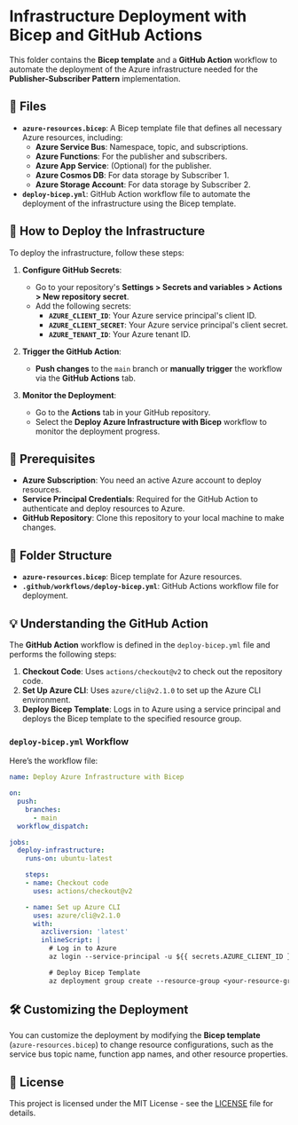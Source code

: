 # Infrastructure Deployment with Bicep and GitHub Actions

This folder contains the **Bicep template** and a **GitHub Action** workflow to automate the deployment of the Azure infrastructure needed for the **Publisher-Subscriber Pattern** implementation.

## 📑 Files

- **`azure-resources.bicep`**: A Bicep template file that defines all necessary Azure resources, including:
  - **Azure Service Bus**: Namespace, topic, and subscriptions.
  - **Azure Functions**: For the publisher and subscribers.
  - **Azure App Service**: (Optional) for the publisher.
  - **Azure Cosmos DB**: For data storage by Subscriber 1.
  - **Azure Storage Account**: For data storage by Subscriber 2.
- **`deploy-bicep.yml`**: GitHub Action workflow file to automate the deployment of the infrastructure using the Bicep template.

## 🚀 How to Deploy the Infrastructure

To deploy the infrastructure, follow these steps:

1. **Configure GitHub Secrets**:
   - Go to your repository's **Settings > Secrets and variables > Actions > New repository secret**.
   - Add the following secrets:
     - **`AZURE_CLIENT_ID`**: Your Azure service principal's client ID.
     - **`AZURE_CLIENT_SECRET`**: Your Azure service principal's client secret.
     - **`AZURE_TENANT_ID`**: Your Azure tenant ID.

2. **Trigger the GitHub Action**:
   - **Push changes** to the `main` branch or **manually trigger** the workflow via the **GitHub Actions** tab.

3. **Monitor the Deployment**:
   - Go to the **Actions** tab in your GitHub repository.
   - Select the **Deploy Azure Infrastructure with Bicep** workflow to monitor the deployment progress.

## 🔧 Prerequisites

- **Azure Subscription**: You need an active Azure account to deploy resources.
- **Service Principal Credentials**: Required for the GitHub Action to authenticate and deploy resources to Azure.
- **GitHub Repository**: Clone this repository to your local machine to make changes.

## 📂 Folder Structure

- **`azure-resources.bicep`**: Bicep template for Azure resources.
- **`.github/workflows/deploy-bicep.yml`**: GitHub Actions workflow file for deployment.

## 💡 Understanding the GitHub Action

The **GitHub Action** workflow is defined in the `deploy-bicep.yml` file and performs the following steps:

1. **Checkout Code**: Uses `actions/checkout@v2` to check out the repository code.
2. **Set Up Azure CLI**: Uses `azure/cli@v2.1.0` to set up the Azure CLI environment.
3. **Deploy Bicep Template**: Logs in to Azure using a service principal and deploys the Bicep template to the specified resource group.

### `deploy-bicep.yml` Workflow

Here’s the workflow file:

```yaml
name: Deploy Azure Infrastructure with Bicep

on:
  push:
    branches:
      - main
  workflow_dispatch:

jobs:
  deploy-infrastructure:
    runs-on: ubuntu-latest

    steps:
    - name: Checkout code
      uses: actions/checkout@v2

    - name: Set up Azure CLI
      uses: azure/cli@v2.1.0
      with:
        azcliversion: 'latest'
        inlineScript: |
          # Log in to Azure
          az login --service-principal -u ${{ secrets.AZURE_CLIENT_ID }} -p ${{ secrets.AZURE_CLIENT_SECRET }} --tenant ${{ secrets.AZURE_TENANT_ID }}

          # Deploy Bicep Template
          az deployment group create --resource-group <your-resource-group> --template-file infrastructure/azure-resources.bicep
```

## 🛠️ Customizing the Deployment

You can customize the deployment by modifying the **Bicep template** (`azure-resources.bicep`) to change resource configurations, such as the service bus topic name, function app names, and other resource properties.

## 📄 License

This project is licensed under the MIT License - see the [LICENSE](../LICENSE) file for details.